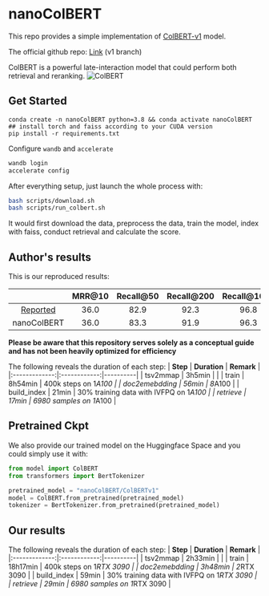 # nanoColBERT

This repo provides a simple implementation of [ColBERT-v1](https://arxiv.org/abs/2004.12832) model.

The official github repo: [Link](https://github.com/stanford-futuredata/ColBERT) (v1 branch)

ColBERT is a powerful late-interaction model that could perform both retrieval and reranking.
![ColBERT](assets/ColBERT.png)
## Get Started
```
conda create -n nanoColBERT python=3.8 && conda activate nanoColBERT
## install torch and faiss according to your CUDA version
pip install -r requirements.txt 
```
Configure `wandb` and `accelerate`
```bash
wandb login
accelerate config
```
After everything setup, just launch the whole process with:
```bash
bash scripts/download.sh
bash scripts/run_colbert.sh
```
It would first download the data, preprocess the data, train the model, index with faiss, conduct retrieval and calculate the score.

## Author's results

This is our reproduced results:

|             | **MRR@10** | **Recall@50** | **Recall@200** | **Recall@1000** |
|:-----------:|:----------:|:-------------:|:--------------:|:---------------:|
|   [Reported](https://arxiv.org/pdf/2004.12832.pdf)  |    36.0    |      82.9     |      92.3      |       96.8      |
| nanoColBERT |    36.0    |      83.3     |      91.9      |       96.3      |

**Please be aware that this repository serves solely as a conceptual guide and has not been heavily optimized for efficiency**

The following reveals the duration of each step:
|    **Step**   | **Duration** | **Remark** |
|:-------------:|:------------:|----------|
|    tsv2mmap   |    3h5min    |            |
|     train     |    8h54min   |   400k steps on 1*A100   |
| doc2emebdding |     56min    |   8*A100   |
|  build_index  |     21min    |   30% training data with IVFPQ on 1*A100   |
|    retrieve   |     17min    |   6980 samples on 1*A100 |


## Pretrained Ckpt
We also provide our trained model on the Huggingface Space and you could simply use it with:
```python
from model import ColBERT
from transformers import BertTokenizer

pretrained_model = "nanoColBERT/ColBERTv1"
model = ColBERT.from_pretrained(pretrained_model)
tokenizer = BertTokenizer.from_pretrained(pretrained_model) 
```

## Our results

The following reveals the duration of each step:
|    **Step**   | **Duration** | **Remark** |
|:-------------:|:------------:|----------|
|    tsv2mmap   |    2h33min   |            |
|     train     |    18h17min  |   400k steps on 1*RTX 3090   |
| doc2emebdding |    3h48min   |   2*RTX 3090   |
|  build_index  |     59min    |   30% training data with IVFPQ on 1*RTX 3090   |
|    retrieve   |     29min    |   6980 samples on 1*RTX 3090 |
